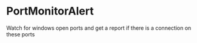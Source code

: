 # PortMonitorAlert
Watch for windows open ports and get a report if there is a connection on these ports
